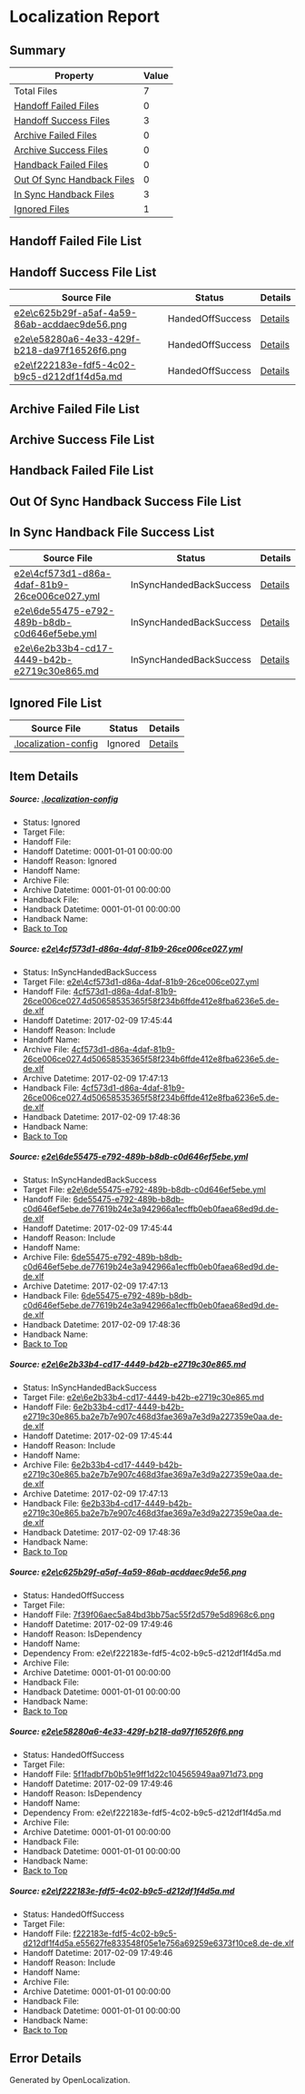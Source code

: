 # <a name='report-top'></a> Localization Report

## Summary
 Property | Value 
 -------- | ----- 
 Total Files | 7
[ Handoff Failed Files ](#handoff-failed-list)| 0
[ Handoff Success Files ](#handoff-success-list)| 3
[ Archive Failed Files ](#archive-failed-list)| 0
[ Archive Success Files ](#archive-success-list)| 0
[ Handback Failed Files ](#handback-failed-list)| 0
[ Out Of Sync Handback Files ](#outofsync-handback-success-list)| 0
[ In Sync Handback Files ](#insync-handback-success-list)| 3
[ Ignored Files ](#ignored-list)| 1

## <a name='handoff-failed-list'></a> Handoff Failed File List

## <a name='handoff-success-list'></a> Handoff Success File List
 Source File | Status | Details 
 ----------- | ------ | ------- 
 [e2e\c625b29f-a5af-4a59-86ab-acddaec9de56.png](https://github.com/OpenLocalizationTestOrg/ol-test0/blob/c38d0ef6f2d0d08075138764c2de9c18691e36f6/e2e/c625b29f-a5af-4a59-86ab-acddaec9de56.png) | HandedOffSuccess | [Details](#7f39f06aec5a84bd3bb75ac55f2d579e5d8968c64)
 [e2e\e58280a6-4e33-429f-b218-da97f16526f6.png](https://github.com/OpenLocalizationTestOrg/ol-test0/blob/c38d0ef6f2d0d08075138764c2de9c18691e36f6/e2e/e58280a6-4e33-429f-b218-da97f16526f6.png) | HandedOffSuccess | [Details](#5f1fadbf7b0b51e9ff1d22c104565949aa971d735)
 [e2e\f222183e-fdf5-4c02-b9c5-d212df1f4d5a.md](https://github.com/OpenLocalizationTestOrg/ol-test0/blob/c38d0ef6f2d0d08075138764c2de9c18691e36f6/e2e/f222183e-fdf5-4c02-b9c5-d212df1f4d5a.md) | HandedOffSuccess | [Details](#facf70bf6cf9e4fd9648e6db8d5f960c2be9aad66)

## <a name='archive-failed-list'></a> Archive Failed File List

## <a name='archive-success-list'></a> Archive Success File List

## <a name='handback-failed-list'></a> Handback Failed File List

## <a name='outofsync-handback-success-list'></a> Out Of Sync Handback Success File List

## <a name='insync-handback-success-list'></a> In Sync Handback File Success List
 Source File | Status | Details 
 ----------- | ------ | ------- 
 [e2e\4cf573d1-d86a-4daf-81b9-26ce006ce027.yml](https://github.com/OpenLocalizationTestOrg/ol-test0/blob/6fbaba8e401cd61863f78ef1ad4d7e3923b86306/e2e/4cf573d1-d86a-4daf-81b9-26ce006ce027.yml) | InSyncHandedBackSuccess | [Details](#db19c2dad3003735b2d2cf80f7aba3287827796c1)
 [e2e\6de55475-e792-489b-b8db-c0d646ef5ebe.yml](https://github.com/OpenLocalizationTestOrg/ol-test0/blob/6fbaba8e401cd61863f78ef1ad4d7e3923b86306/e2e/6de55475-e792-489b-b8db-c0d646ef5ebe.yml) | InSyncHandedBackSuccess | [Details](#4bb67d5e74e5dd4bd4cc480577f4b89aa66e729d2)
 [e2e\6e2b33b4-cd17-4449-b42b-e2719c30e865.md](https://github.com/OpenLocalizationTestOrg/ol-test0/blob/6fbaba8e401cd61863f78ef1ad4d7e3923b86306/e2e/6e2b33b4-cd17-4449-b42b-e2719c30e865.md) | InSyncHandedBackSuccess | [Details](#be3b7d3974705d224b10c7b642cd944e77a486ad3)

## <a name='ignored-list'></a> Ignored File List
 Source File | Status | Details 
 ----------- | ------ | ------- 
 [.localization-config](https://github.com/OpenLocalizationTestOrg/ol-test0/blob/c38d0ef6f2d0d08075138764c2de9c18691e36f6/.localization-config) | Ignored | [Details](#cb0632cf59c1387fc1742bfb9fa3c47f87e2e5c90)

## Item Details
##### <a name='cb0632cf59c1387fc1742bfb9fa3c47f87e2e5c90'></a> Source: [.localization-config](https://github.com/OpenLocalizationTestOrg/ol-test0/blob/c38d0ef6f2d0d08075138764c2de9c18691e36f6/.localization-config)
* Status: Ignored
* Target File: 
* Handoff File: 
* Handoff Datetime: 0001-01-01 00:00:00
* Handoff Reason: Ignored
* Handoff Name: 
* Archive File: 
* Archive Datetime: 0001-01-01 00:00:00
* Handback File: 
* Handback Datetime: 0001-01-01 00:00:00
* Handback Name: 
* [Back to Top](#report-top)

##### <a name='db19c2dad3003735b2d2cf80f7aba3287827796c1'></a> Source: [e2e\4cf573d1-d86a-4daf-81b9-26ce006ce027.yml](https://github.com/OpenLocalizationTestOrg/ol-test0/blob/6fbaba8e401cd61863f78ef1ad4d7e3923b86306/e2e/4cf573d1-d86a-4daf-81b9-26ce006ce027.yml)
* Status: InSyncHandedBackSuccess
* Target File: [e2e\4cf573d1-d86a-4daf-81b9-26ce006ce027.yml](https://github.com/OpenLocalizationTestOrg/ol-test0-dede/blob/7db4f36b3d86817b90fee16befb61ae3a9eb1830/e2e/4cf573d1-d86a-4daf-81b9-26ce006ce027.yml)
* Handoff File: [4cf573d1-d86a-4daf-81b9-26ce006ce027.4d50658535365f58f234b6ffde412e8fba6236e5.de-de.xlf](https://github.com/OpenLocalizationTestOrg/ol-test0-handoff/blob/65cbe8699355b844a1dd39737b247c545d2fbd28/ol-handoff/OpenLocalizationTestOrg/ol-test0-dede/shujia/ht/4cf573d1-d86a-4daf-81b9-26ce006ce027.4d50658535365f58f234b6ffde412e8fba6236e5.de-de.xlf)
* Handoff Datetime: 2017-02-09 17:45:44
* Handoff Reason: Include
* Handoff Name: 
* Archive File: [4cf573d1-d86a-4daf-81b9-26ce006ce027.4d50658535365f58f234b6ffde412e8fba6236e5.de-de.xlf](https://github.com/OpenLocalizationTestOrg/ol-test0-handoff/blob/1899e7e1beaa6c9d554cf625dc258c7222f63c33/ol-archive/OpenLocalizationTestOrg/ol-test0-dede/shujia/ht/4cf573d1-d86a-4daf-81b9-26ce006ce027.4d50658535365f58f234b6ffde412e8fba6236e5.de-de.xlf)
* Archive Datetime: 2017-02-09 17:47:13
* Handback File: [4cf573d1-d86a-4daf-81b9-26ce006ce027.4d50658535365f58f234b6ffde412e8fba6236e5.de-de.xlf](https://github.com/OpenLocalizationTestOrg/ol-test0-handback/blob/826b48db9446f62c2b77305891848f5ca4759770/ol-handback/OpenLocalizationTestOrg/ol-test0-dede/shujia/ht/4cf573d1-d86a-4daf-81b9-26ce006ce027.4d50658535365f58f234b6ffde412e8fba6236e5.de-de.xlf)
* Handback Datetime: 2017-02-09 17:48:36
* Handback Name: 
* [Back to Top](#report-top)

##### <a name='4bb67d5e74e5dd4bd4cc480577f4b89aa66e729d2'></a> Source: [e2e\6de55475-e792-489b-b8db-c0d646ef5ebe.yml](https://github.com/OpenLocalizationTestOrg/ol-test0/blob/6fbaba8e401cd61863f78ef1ad4d7e3923b86306/e2e/6de55475-e792-489b-b8db-c0d646ef5ebe.yml)
* Status: InSyncHandedBackSuccess
* Target File: [e2e\6de55475-e792-489b-b8db-c0d646ef5ebe.yml](https://github.com/OpenLocalizationTestOrg/ol-test0-dede/blob/7db4f36b3d86817b90fee16befb61ae3a9eb1830/e2e/6de55475-e792-489b-b8db-c0d646ef5ebe.yml)
* Handoff File: [6de55475-e792-489b-b8db-c0d646ef5ebe.de77619b24e3a942966a1ecffb0eb0faea68ed9d.de-de.xlf](https://github.com/OpenLocalizationTestOrg/ol-test0-handoff/blob/65cbe8699355b844a1dd39737b247c545d2fbd28/ol-handoff/OpenLocalizationTestOrg/ol-test0-dede/shujia/ht/6de55475-e792-489b-b8db-c0d646ef5ebe.de77619b24e3a942966a1ecffb0eb0faea68ed9d.de-de.xlf)
* Handoff Datetime: 2017-02-09 17:45:44
* Handoff Reason: Include
* Handoff Name: 
* Archive File: [6de55475-e792-489b-b8db-c0d646ef5ebe.de77619b24e3a942966a1ecffb0eb0faea68ed9d.de-de.xlf](https://github.com/OpenLocalizationTestOrg/ol-test0-handoff/blob/1899e7e1beaa6c9d554cf625dc258c7222f63c33/ol-archive/OpenLocalizationTestOrg/ol-test0-dede/shujia/ht/6de55475-e792-489b-b8db-c0d646ef5ebe.de77619b24e3a942966a1ecffb0eb0faea68ed9d.de-de.xlf)
* Archive Datetime: 2017-02-09 17:47:13
* Handback File: [6de55475-e792-489b-b8db-c0d646ef5ebe.de77619b24e3a942966a1ecffb0eb0faea68ed9d.de-de.xlf](https://github.com/OpenLocalizationTestOrg/ol-test0-handback/blob/826b48db9446f62c2b77305891848f5ca4759770/ol-handback/OpenLocalizationTestOrg/ol-test0-dede/shujia/ht/6de55475-e792-489b-b8db-c0d646ef5ebe.de77619b24e3a942966a1ecffb0eb0faea68ed9d.de-de.xlf)
* Handback Datetime: 2017-02-09 17:48:36
* Handback Name: 
* [Back to Top](#report-top)

##### <a name='be3b7d3974705d224b10c7b642cd944e77a486ad3'></a> Source: [e2e\6e2b33b4-cd17-4449-b42b-e2719c30e865.md](https://github.com/OpenLocalizationTestOrg/ol-test0/blob/6fbaba8e401cd61863f78ef1ad4d7e3923b86306/e2e/6e2b33b4-cd17-4449-b42b-e2719c30e865.md)
* Status: InSyncHandedBackSuccess
* Target File: [e2e\6e2b33b4-cd17-4449-b42b-e2719c30e865.md](https://github.com/OpenLocalizationTestOrg/ol-test0-dede/blob/7db4f36b3d86817b90fee16befb61ae3a9eb1830/e2e/6e2b33b4-cd17-4449-b42b-e2719c30e865.md)
* Handoff File: [6e2b33b4-cd17-4449-b42b-e2719c30e865.ba2e7b7e907c468d3fae369a7e3d9a227359e0aa.de-de.xlf](https://github.com/OpenLocalizationTestOrg/ol-test0-handoff/blob/65cbe8699355b844a1dd39737b247c545d2fbd28/ol-handoff/OpenLocalizationTestOrg/ol-test0-dede/shujia/ht/6e2b33b4-cd17-4449-b42b-e2719c30e865.ba2e7b7e907c468d3fae369a7e3d9a227359e0aa.de-de.xlf)
* Handoff Datetime: 2017-02-09 17:45:44
* Handoff Reason: Include
* Handoff Name: 
* Archive File: [6e2b33b4-cd17-4449-b42b-e2719c30e865.ba2e7b7e907c468d3fae369a7e3d9a227359e0aa.de-de.xlf](https://github.com/OpenLocalizationTestOrg/ol-test0-handoff/blob/1899e7e1beaa6c9d554cf625dc258c7222f63c33/ol-archive/OpenLocalizationTestOrg/ol-test0-dede/shujia/ht/6e2b33b4-cd17-4449-b42b-e2719c30e865.ba2e7b7e907c468d3fae369a7e3d9a227359e0aa.de-de.xlf)
* Archive Datetime: 2017-02-09 17:47:13
* Handback File: [6e2b33b4-cd17-4449-b42b-e2719c30e865.ba2e7b7e907c468d3fae369a7e3d9a227359e0aa.de-de.xlf](https://github.com/OpenLocalizationTestOrg/ol-test0-handback/blob/826b48db9446f62c2b77305891848f5ca4759770/ol-handback/OpenLocalizationTestOrg/ol-test0-dede/shujia/ht/6e2b33b4-cd17-4449-b42b-e2719c30e865.ba2e7b7e907c468d3fae369a7e3d9a227359e0aa.de-de.xlf)
* Handback Datetime: 2017-02-09 17:48:36
* Handback Name: 
* [Back to Top](#report-top)

##### <a name='7f39f06aec5a84bd3bb75ac55f2d579e5d8968c64'></a> Source: [e2e\c625b29f-a5af-4a59-86ab-acddaec9de56.png](https://github.com/OpenLocalizationTestOrg/ol-test0/blob/c38d0ef6f2d0d08075138764c2de9c18691e36f6/e2e/c625b29f-a5af-4a59-86ab-acddaec9de56.png)
* Status: HandedOffSuccess
* Target File: 
* Handoff File: [7f39f06aec5a84bd3bb75ac55f2d579e5d8968c6.png](https://github.com/OpenLocalizationTestOrg/ol-test0-handoff/blob/23109e5cf6346245dcfd659ee66c67f4d4af1926/ol-handoff/OpenLocalizationTestOrg/ol-test0-dede/shujia/ht/7f39f06aec5a84bd3bb75ac55f2d579e5d8968c6.png)
* Handoff Datetime: 2017-02-09 17:49:46
* Handoff Reason: IsDependency
* Handoff Name: 
* Dependency From: e2e\f222183e-fdf5-4c02-b9c5-d212df1f4d5a.md
* Archive File: 
* Archive Datetime: 0001-01-01 00:00:00
* Handback File: 
* Handback Datetime: 0001-01-01 00:00:00
* Handback Name: 
* [Back to Top](#report-top)

##### <a name='5f1fadbf7b0b51e9ff1d22c104565949aa971d735'></a> Source: [e2e\e58280a6-4e33-429f-b218-da97f16526f6.png](https://github.com/OpenLocalizationTestOrg/ol-test0/blob/c38d0ef6f2d0d08075138764c2de9c18691e36f6/e2e/e58280a6-4e33-429f-b218-da97f16526f6.png)
* Status: HandedOffSuccess
* Target File: 
* Handoff File: [5f1fadbf7b0b51e9ff1d22c104565949aa971d73.png](https://github.com/OpenLocalizationTestOrg/ol-test0-handoff/blob/23109e5cf6346245dcfd659ee66c67f4d4af1926/ol-handoff/OpenLocalizationTestOrg/ol-test0-dede/shujia/ht/5f1fadbf7b0b51e9ff1d22c104565949aa971d73.png)
* Handoff Datetime: 2017-02-09 17:49:46
* Handoff Reason: IsDependency
* Handoff Name: 
* Dependency From: e2e\f222183e-fdf5-4c02-b9c5-d212df1f4d5a.md
* Archive File: 
* Archive Datetime: 0001-01-01 00:00:00
* Handback File: 
* Handback Datetime: 0001-01-01 00:00:00
* Handback Name: 
* [Back to Top](#report-top)

##### <a name='facf70bf6cf9e4fd9648e6db8d5f960c2be9aad66'></a> Source: [e2e\f222183e-fdf5-4c02-b9c5-d212df1f4d5a.md](https://github.com/OpenLocalizationTestOrg/ol-test0/blob/c38d0ef6f2d0d08075138764c2de9c18691e36f6/e2e/f222183e-fdf5-4c02-b9c5-d212df1f4d5a.md)
* Status: HandedOffSuccess
* Target File: 
* Handoff File: [f222183e-fdf5-4c02-b9c5-d212df1f4d5a.e55627fe833548f05e1e756a69259e6373f10ce8.de-de.xlf](https://github.com/OpenLocalizationTestOrg/ol-test0-handoff/blob/23109e5cf6346245dcfd659ee66c67f4d4af1926/ol-handoff/OpenLocalizationTestOrg/ol-test0-dede/shujia/ht/f222183e-fdf5-4c02-b9c5-d212df1f4d5a.e55627fe833548f05e1e756a69259e6373f10ce8.de-de.xlf)
* Handoff Datetime: 2017-02-09 17:49:46
* Handoff Reason: Include
* Handoff Name: 
* Archive File: 
* Archive Datetime: 0001-01-01 00:00:00
* Handback File: 
* Handback Datetime: 0001-01-01 00:00:00
* Handback Name: 
* [Back to Top](#report-top)


## Error Details

Generated by OpenLocalization.
